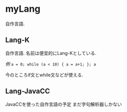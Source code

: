 myLang
==============

自作言語.


Lang-K
--------------
自作言語.
名前は便宜的にLang-Kとしている.

*例*
`a = 0;
 while (a < 10) {
     a = a+1;
 };
 a`

今のところif文とwhile文などが使える.


Lang-JavaCC
--------------
JavaCCを使った自作言語の予定
まだ字句解析器しかない
